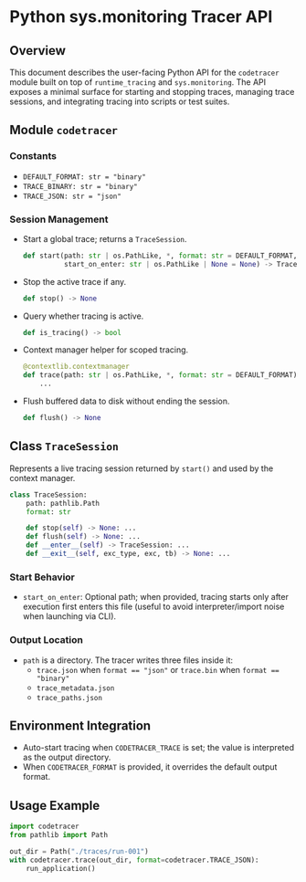 # Python sys.monitoring Tracer API

## Overview
This document describes the user-facing Python API for the `codetracer` module built on top of `runtime_tracing` and `sys.monitoring`.  The API exposes a minimal surface for starting and stopping traces, managing trace sessions, and integrating tracing into scripts or test suites.

## Module `codetracer`

### Constants
- `DEFAULT_FORMAT: str = "binary"`
- `TRACE_BINARY: str = "binary"`
- `TRACE_JSON: str = "json"`

### Session Management
- Start a global trace; returns a `TraceSession`.
  ```py
  def start(path: str | os.PathLike, *, format: str = DEFAULT_FORMAT,
            start_on_enter: str | os.PathLike | None = None) -> TraceSession
  ```
- Stop the active trace if any.
  ```py
  def stop() -> None
  ```
- Query whether tracing is active.
  ```py
  def is_tracing() -> bool
  ```
- Context manager helper for scoped tracing.
  ```py
  @contextlib.contextmanager
  def trace(path: str | os.PathLike, *, format: str = DEFAULT_FORMAT):
      ...
  ```
- Flush buffered data to disk without ending the session.
  ```py
  def flush() -> None
  ```

## Class `TraceSession`
Represents a live tracing session returned by `start()` and used by the context manager.

```py
class TraceSession:
    path: pathlib.Path
    format: str

    def stop(self) -> None: ...
    def flush(self) -> None: ...
    def __enter__(self) -> TraceSession: ...
    def __exit__(self, exc_type, exc, tb) -> None: ...
```

### Start Behavior
- `start_on_enter`: Optional path; when provided, tracing starts only after execution first enters this file (useful to avoid interpreter/import noise when launching via CLI).

### Output Location
- `path` is a directory. The tracer writes three files inside it:
  - `trace.json` when `format == "json"` or `trace.bin` when `format == "binary"`
  - `trace_metadata.json`
  - `trace_paths.json`

## Environment Integration
- Auto-start tracing when `CODETRACER_TRACE` is set; the value is interpreted as the output directory.
- When `CODETRACER_FORMAT` is provided, it overrides the default output format.

## Usage Example
```py
import codetracer
from pathlib import Path

out_dir = Path("./traces/run-001")
with codetracer.trace(out_dir, format=codetracer.TRACE_JSON):
    run_application()
```
